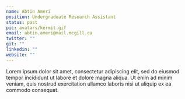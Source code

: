 ```yaml
---
name: Abtin Ameri
position: Undergraduate Research Assistant
status: past
pic: avatars/kermit.gif
email: abtin.ameri@mail.mcgill.ca
twitter: ""
git: ""
linkedin: ""
website: ""
---
```


Lorem ipsum dolor sit amet, consectetur adipiscing elit, sed do eiusmod tempor incididunt ut labore et dolore magna aliqua. Ut enim ad minim veniam, quis nostrud exercitation ullamco laboris nisi ut aliquip ex ea commodo consequat.